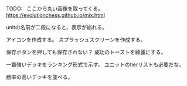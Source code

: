TODO:  
ここから丸い画像を取ってくる。
https://evolutionchess.github.io/mix.html

unitの名前が二段になると、表示が崩れる。

アイコンを作成する。
スプラッシュスクリーンを作成する。

保存ボタンを押しても保存されない？
成功のトーストを綺麗にする。

一番強いデッキをランキング形式で示す。
ユニットのtierリストも必要だな。

勝率の高いデッキを並べる。
